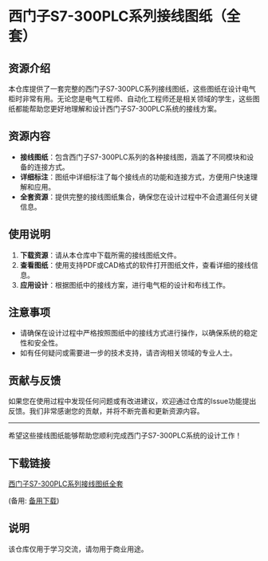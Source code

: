 # 西门子S7-300PLC系列接线图纸（全套）

## 资源介绍

本仓库提供了一套完整的西门子S7-300PLC系列接线图纸，这些图纸在设计电气柜时非常有用。无论您是电气工程师、自动化工程师还是相关领域的学生，这些图纸都能帮助您更好地理解和设计西门子S7-300PLC系统的接线方案。

## 资源内容

- **接线图纸**：包含西门子S7-300PLC系列的各种接线图，涵盖了不同模块和设备的连接方式。
- **详细标注**：图纸中详细标注了每个接线点的功能和连接方式，方便用户快速理解和应用。
- **全套资源**：提供完整的接线图纸集合，确保您在设计过程中不会遗漏任何关键信息。

## 使用说明

1. **下载资源**：请从本仓库中下载所需的接线图纸文件。
2. **查看图纸**：使用支持PDF或CAD格式的软件打开图纸文件，查看详细的接线信息。
3. **应用设计**：根据图纸中的接线方案，进行电气柜的设计和布线工作。

## 注意事项

- 请确保在设计过程中严格按照图纸中的接线方式进行操作，以确保系统的稳定性和安全性。
- 如有任何疑问或需要进一步的技术支持，请咨询相关领域的专业人士。

## 贡献与反馈

如果您在使用过程中发现任何问题或有改进建议，欢迎通过仓库的Issue功能提出反馈。我们非常感谢您的贡献，并将不断完善和更新资源内容。

---

希望这些接线图纸能够帮助您顺利完成西门子S7-300PLC系统的设计工作！

## 下载链接
[西门子S7-300PLC系列接线图纸全套]() 

(备用: [备用下载](https://pan.baidu.com/s/1lpj8TKuL5ZajXR0cYlDOuA?pwd=1234))

## 说明

该仓库仅用于学习交流，请勿用于商业用途。
